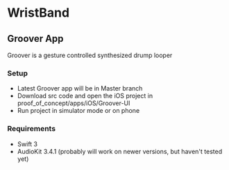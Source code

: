 # WristBand
## Groover App
Groover is a gesture controlled synthesized drump looper

### Setup
- Latest Groover app will be in Master branch
- Download src code and open the iOS project in proof_of_concept/apps/iOS/Groover-UI
- Run project in simulator mode or on phone

### Requirements
- Swift 3
- AudioKit 3.4.1 (probably will work on newer versions, but haven't tested yet)


